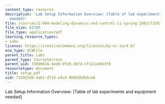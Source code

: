 ```yaml
---
content_type: resource
description: 'Lab Setup Information Overview: [Table of lab experiments and equipment
  needed]'
file: /courses/2-004-modeling-dynamics-and-control-ii-spring-2003/715925d94e61d71de4c49005dbdb5ce8_setup.pdf
file_size: 65789
file_type: application/pdf
learning_resource_types:
- Labs
license: https://creativecommons.org/licenses/by-nc-sa/4.0/
ocw_type: OCWFile
parent_title: Labs
parent_type: CourseSection
parent_uid: 73890816-4ee0-9fe8-3874-cf121c84b3f8
resourcetype: Document
title: setup.pdf
uid: 715925d9-4e61-d71d-e4c4-9005dbdb5ce8
---
```

Lab Setup Information Overview: [Table of lab experiments and equipment needed]